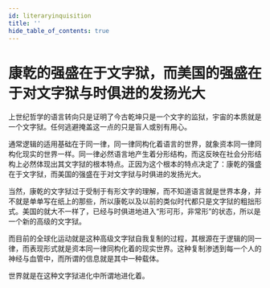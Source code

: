 ```yaml
---
id: literaryinquisition
title: ''
hide_table_of_contents: true
---
```


# 康乾的强盛在于文字狱，而美国的强盛在于对文字狱与时俱进的发扬光大

上世纪哲学的语言转向只是证明了今古乾坤只是一个文字的监狱，宇宙的本质就是一个文字狱。任何逃避掩盖这一点的只是盲人或别有用心。

通常逻辑的适用基础在于同一律，同一律同构化着语言的世界，就象资本同一律同构化现实的世界一样。同一律必然语言地产生着分形结构，而这反映在社会分形结构上必然体现出其文字狱的根本特点。正因为这个根本的特点决定了：康乾的强盛在于文字狱，而美国的强盛在于对文字狱与时俱进的发扬光大。

当然，康乾的文字狱过于受制于有形文字的理解，而不知道语言就是世界本身，并不就是单单写在纸上的那些，所以康乾以及以前的类似时代都只是文字狱的粗拙形式。美国的就大不一样了，已经与时俱进地进入“形可形，非常形”的状态，所以是一个新的高级的文字狱。

而目前的全球化运动就是这种高级文字狱自我复制的过程，其根源在于逻辑的同一律，而表现形式就是资本同一律同构化着的现实世界。这种复制渗透到每一个人的神经与血管中，而所谓的信息就是其中一种载体。

世界就是在这种文字狱进化中所谓地进化着。